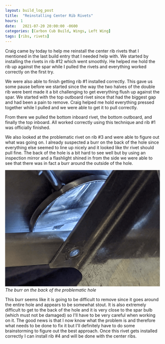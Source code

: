 ```yaml
---
layout: build_log_post
title:  "Reinstalling Center Rib Rivets"
hours: 1
date:   2021-07-20 20:00:00 -0600
categories: [Carbon Cub Build, Wings, Left Wing]
tags: [ribs, rivets]
---
```


Craig came by today to help me reinstall the center rib rivets that I mentioned in the last build entry that I needed help with. We started by installing the rivets in rib #12 which went smoothly. He helped me hold the rib up against the spar while I pulled the rivets and everything worked correctly on the first try.

We were also able to finish getting rib #1 installed correctly. This gave us some pause before we started since the way the two halves of the double rib were bent made it a bit challenging to get everything flush up against the spar. We started with the top outboard rivet since that had the biggest gap and had been a pain to remove. Craig helped me hold everything pressed together while I pulled and we were able to get it to pull correctly.

From there we pulled the bottom inboard rivet, the bottom outboard, and finally the top inboard. All worked correctly using this technique and rib #1 was officially finished.

We also looked at the problematic rivet on rib #3 and were able to figure out what was going on. I already suspected a burr on the back of the hole since everything else seemed to line up nicely and it looked like thr rivet should pull fine. The back of the hole is a bit hard to see well but by using an inspection mirror and a flashlight shined in from the side we were able to see that there was in fact a burr around the outside of the hole.

![Desktop View](/assets/img/posts/2021-07-20-reinstalling-center-rib-rivets/burr_on_back_of_hole.png)
_The burr on the back of the problematic hole_

This burr seems like it is going to be difficult to remove since it goes around the entire hole and appears to be somewhat stout. It is also extremely difficult to get to the back of the hole and it is very close to the spar bulb (which must not be damaged) so I'll have to be very careful when working on it. The good news is that I now know what the problem is and therefore what needs to be done to fix it but I'll definitely have to do some brainstorming to figure out the best approach. Once this rivet gets installed correctly I can install rib #4 and will be done with the center ribs.